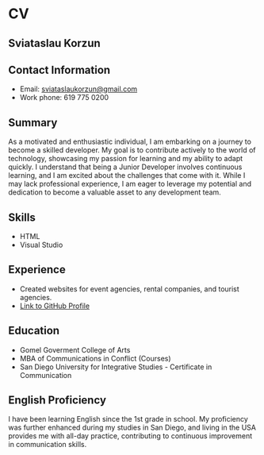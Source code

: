 # CV

## Sviataslau Korzun

## Contact Information
- Email: sviataslaukorzun@gmail.com
- Work phone: 619 775 0200

## Summary
As a motivated and enthusiastic individual, I am embarking on a journey to become a skilled developer. My goal is to contribute actively to the world of technology, showcasing my passion for learning and my ability to adapt quickly. I understand that being a Junior Developer involves continuous learning, and I am excited about the challenges that come with it. While I may lack professional experience, I am eager to leverage my potential and dedication to become a valuable asset to any development team.

## Skills
- HTML
- Visual Studio

## Experience
- Created websites for event agencies, rental companies, and tourist agencies.
- [Link to GitHub Profile](https://github.com/SeoByBel)

## Education
- Gomel Goverment College of Arts
- MBA of Communications in Conflict (Courses)
- San Diego University for Integrative Studies - Certificate in Communication

## English Proficiency
I have been learning English since the 1st grade in school. My proficiency was further enhanced during my studies in San Diego, and living in the USA provides me with all-day practice, contributing to continuous improvement in communication skills.
